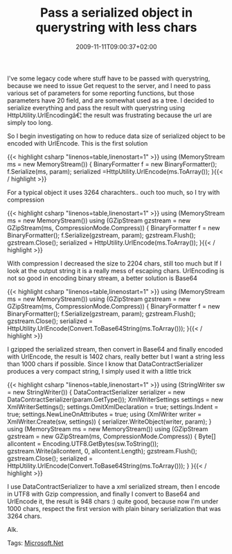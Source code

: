 ﻿---
title: "Pass a serialized object in querystring with less chars"
description: ""
date: 2009-11-11T09:00:37+02:00
draft: false
tags: [Net]
categories: [NET framework]
---
I've some legacy code where stuff have to be passed with querystring, because we need to issue Get request to the server, and I need to pass various set of parameters for some reporting functions, but those parameters have 20 field, and are somewhat used as a tree. I decided to serialize everything and pass the result with querystring using HttpUtility.UrlEncodingâ€¦ the result was frustrating because the url are simply too long.

So I begin investigating on how to reduce data size of serialized object to be encoded with UrlEncode. This is the first solution

{{< highlight csharp "linenos=table,linenostart=1" >}}
using (MemoryStream ms = new MemoryStream())
{
    BinaryFormatter f = new BinaryFormatter();
    f.Serialize(ms, param);
    serialized =HttpUtility.UrlEncode(ms.ToArray());
}{{< / highlight >}}

<!-- Code inserted with Steve Dunn's Windows Live Writer Code Formatter Plugin.  http://dunnhq.com -->

For a typical object it uses 3264 charachters.. ouch too much, so I try with compression

{{< highlight csharp "linenos=table,linenostart=1" >}}
using (MemoryStream ms = new MemoryStream())
using (GZipStream gzstream = new GZipStream(ms, CompressionMode.Compress))
{
    BinaryFormatter f = new BinaryFormatter();
    f.Serialize(gzstream, param);
    gzstream.Flush();
    gzstream.Close();
    serialized = HttpUtility.UrlEncode(ms.ToArray());
}{{< / highlight >}}

<!-- Code inserted with Steve Dunn's Windows Live Writer Code Formatter Plugin.  http://dunnhq.com -->

With compression I decreased the size to 2204 chars, still too much but If I look at the output string it is a really mess of escaping chars. UrlEncoding is not so good in encoding binary stream, a better solution is Base64

{{< highlight csharp "linenos=table,linenostart=1" >}}
using (MemoryStream ms = new MemoryStream())
using (GZipStream gzstream = new GZipStream(ms, CompressionMode.Compress))
{
    BinaryFormatter f = new BinaryFormatter();
    f.Serialize(gzstream, param);
    gzstream.Flush();
    gzstream.Close();
    serialized = HttpUtility.UrlEncode(Convert.ToBase64String(ms.ToArray()));
}{{< / highlight >}}

<!-- Code inserted with Steve Dunn's Windows Live Writer Code Formatter Plugin.  http://dunnhq.com -->

I gzipped the serialized stream, then convert in Base64 and finally encoded with UrlEncode, the result is 1402 chars, really better but I want a string less than 1000 chars if possible. Since I know that DataContractSerializer produces a very compact string, I simply used it with a little trick

{{< highlight csharp "linenos=table,linenostart=1" >}}
using (StringWriter sw = new StringWriter())
{
    DataContractSerializer serializer = new DataContractSerializer(param.GetType());
    XmlWriterSettings settings = new XmlWriterSettings();
    settings.OmitXmlDeclaration = true;
    settings.Indent = true;
    settings.NewLineOnAttributes = true;
    using (XmlWriter writer = XmlWriter.Create(sw, settings))
    {
        serializer.WriteObject(writer, param);
    }
    using (MemoryStream ms = new MemoryStream())
    using (GZipStream gzstream = new GZipStream(ms, CompressionMode.Compress))
    {
        Byte[] allcontent = Encoding.UTF8.GetBytes(sw.ToString());
        gzstream.Write(allcontent, 0, allcontent.Length);
        gzstream.Flush();
        gzstream.Close();
        serialized = HttpUtility.UrlEncode(Convert.ToBase64String(ms.ToArray()));
    }
}{{< / highlight >}}

<!-- Code inserted with Steve Dunn's Windows Live Writer Code Formatter Plugin.  http://dunnhq.com -->

I use DataContractSerializer to have a xml serialized stream, then I encode in UTF8 with Gzip compression, and finally I convert to Base64 and UrlEncode it, the result is 948 chars :) quite good, because now I'm under 1000 chars, respect the first version with plain binary serialization that was 3264 chars.

Alk.

Tags: [Microsoft.Net](http://technorati.com/tag/Microsoft.Net)

